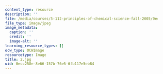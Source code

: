 ```yaml
---
content_type: resource
description: ''
file: /media/courses/5-112-principles-of-chemical-science-fall-2005/0ecc258e8e66157b76e56fb117e5eb84_2.jpg
file_type: image/jpeg
image_metadata:
  caption: ''
  credit: ''
  image-alt: ''
learning_resource_types: []
ocw_type: OCWImage
resourcetype: Image
title: 2.jpg
uid: 0ecc258e-8e66-157b-76e5-6fb117e5eb84
---
```

